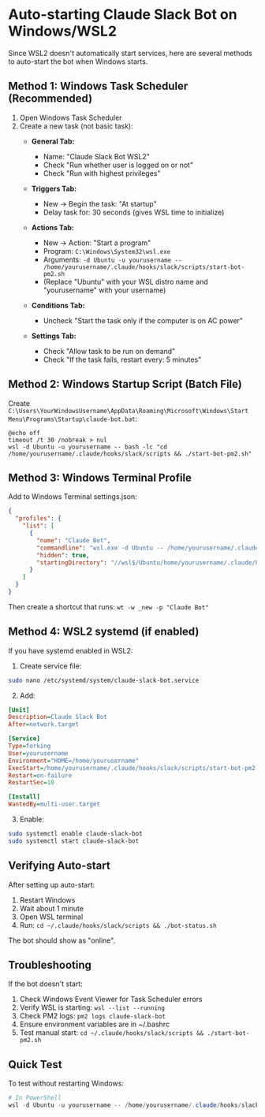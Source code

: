 # Auto-starting Claude Slack Bot on Windows/WSL2

Since WSL2 doesn't automatically start services, here are several methods to auto-start the bot when Windows starts.

## Method 1: Windows Task Scheduler (Recommended)

1. Open Windows Task Scheduler
2. Create a new task (not basic task):
   - **General Tab:**
     - Name: "Claude Slack Bot WSL2"
     - Check "Run whether user is logged on or not"
     - Check "Run with highest privileges"
   
   - **Triggers Tab:**
     - New → Begin the task: "At startup"
     - Delay task for: 30 seconds (gives WSL time to initialize)
   
   - **Actions Tab:**
     - New → Action: "Start a program"
     - Program: `C:\Windows\System32\wsl.exe`
     - Arguments: `-d Ubuntu -u yourusername -- /home/yourusername/.claude/hooks/slack/scripts/start-bot-pm2.sh`
     - (Replace "Ubuntu" with your WSL distro name and "yourusername" with your username)
   
   - **Conditions Tab:**
     - Uncheck "Start the task only if the computer is on AC power"
   
   - **Settings Tab:**
     - Check "Allow task to be run on demand"
     - Check "If the task fails, restart every: 5 minutes"

## Method 2: Windows Startup Script (Batch File)

Create `C:\Users\YourWindowsUsername\AppData\Roaming\Microsoft\Windows\Start Menu\Programs\Startup\claude-bot.bat`:

```batch
@echo off
timeout /t 30 /nobreak > nul
wsl -d Ubuntu -u yourusername -- bash -lc "cd /home/yourusername/.claude/hooks/slack/scripts && ./start-bot-pm2.sh"
```

## Method 3: Windows Terminal Profile

Add to Windows Terminal settings.json:

```json
{
  "profiles": {
    "list": [
      {
        "name": "Claude Bot",
        "commandline": "wsl.exe -d Ubuntu -- /home/yourusername/.claude/hooks/slack/scripts/start-bot-pm2.sh",
        "hidden": true,
        "startingDirectory": "//wsl$/Ubuntu/home/yourusername/.claude/hooks/slack/scripts"
      }
    ]
  }
}
```

Then create a shortcut that runs: `wt -w _new -p "Claude Bot"`

## Method 4: WSL2 systemd (if enabled)

If you have systemd enabled in WSL2:

1. Create service file:
```bash
sudo nano /etc/systemd/system/claude-slack-bot.service
```

2. Add:
```ini
[Unit]
Description=Claude Slack Bot
After=network.target

[Service]
Type=forking
User=yourusername
Environment="HOME=/home/yourusername"
ExecStart=/home/yourusername/.claude/hooks/slack/scripts/start-bot-pm2.sh
Restart=on-failure
RestartSec=10

[Install]
WantedBy=multi-user.target
```

3. Enable:
```bash
sudo systemctl enable claude-slack-bot
sudo systemctl start claude-slack-bot
```

## Verifying Auto-start

After setting up auto-start:

1. Restart Windows
2. Wait about 1 minute
3. Open WSL terminal
4. Run: `cd ~/.claude/hooks/slack/scripts && ./bot-status.sh`

The bot should show as "online".

## Troubleshooting

If the bot doesn't start:

1. Check Windows Event Viewer for Task Scheduler errors
2. Verify WSL is starting: `wsl --list --running`
3. Check PM2 logs: `pm2 logs claude-slack-bot`
4. Ensure environment variables are in ~/.bashrc
5. Test manual start: `cd ~/.claude/hooks/slack/scripts && ./start-bot-pm2.sh`

## Quick Test

To test without restarting Windows:
```powershell
# In PowerShell
wsl -d Ubuntu -u yourusername -- /home/yourusername/.claude/hooks/slack/scripts/start-bot-pm2.sh
```
